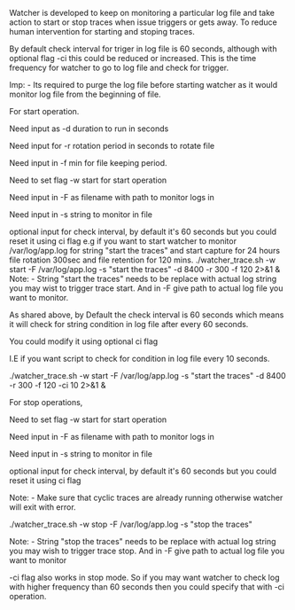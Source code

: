 Watcher is developed to keep on monitoring a particular log file and take action to start or stop traces when issue triggers or gets away. To reduce human intervention for starting and stoping traces. 

By default check interval for triger in log file is 60 seconds, although with optional flag -ci this could be reduced or increased. This is the time frequency for watcher to go to log file and check for trigger. 

Imp: - Its required to purge the log file before starting watcher as it would monitor log file from the  beginning  of file. 

For start operation.

Need input as -d duration to run in seconds

Need input for -r rotation period in seconds to rotate file

Need input in -f min  for file keeping period.

Need to set flag -w start for start operation

Need input in -F as filename with path to monitor logs in

Need input in -s string to monitor in file

optional input for check interval, by default it's 60 seconds but you could reset it using ci flag
e.g if you want to start watcher to monitor /var/log/app.log for string "start the traces" and start capture for 24  hours file rotation 300sec and file retention for 120 mins.
./watcher_trace.sh -w start -F /var/log/app.log -s "start the traces" -d 8400 -r 300 -f 120 2>&1 &
Note: - String "start the traces" needs to be replace with actual log string you may wist to trigger trace start. And in -F give path to actual log file you want to monitor. 

As shared above, by Default the check interval is 60 seconds which means it will check for string condition in log file after every 60 seconds.

You could modify it using optional ci flag

I.E if you want script to check for condition in log file every 10 seconds.

./watcher_trace.sh -w start -F /var/log/app.log -s "start the traces" -d 8400 -r 300 -f 120 -ci 10 2>&1 &


For stop operations, 

Need to set flag -w start for start operation

Need input in -F as filename with path to monitor logs in

Need input in -s string to monitor in file

optional input for check interval, by default it's 60 seconds but you could reset it using ci flag

Note: - Make sure that cyclic traces are already running otherwise watcher will exit with error.

./watcher_trace.sh -w stop -F /var/log/app.log -s "stop the traces"

Note: - String "stop the traces" needs to be replace with actual log string you may wish to trigger trace stop. And in -F give path to actual log file you want to monitor

-ci flag also works in stop mode. So if you may want watcher to check log with higher frequency than 60 seconds then you could specify that with -ci operation.
